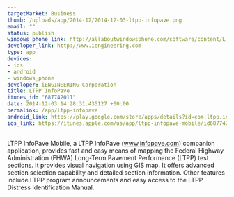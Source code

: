 ```yaml
--- 
targetMarket: Business
thumb: /uploads/app/2014-12/2014-12-03-ltpp-infopave.png
email: ""
status: publish
windows_phone_link: http://allaboutwindowsphone.com/software/content/LTPP-InfoPave-Mobile.php
developer_link: http://www.iengineering.com
type: app
devices: 
- ios
- android
- windows_phone
developer: iENGINEERING Corporation
title: LTPP InfoPave
itunes_id: "687742011"
date: 2014-12-03 14:28:31.435127 +00:00
permalink: /app/ltpp-infopave
android_link: https://play.google.com/store/apps/details?id=com.ltpp.infopave&hl=en
ios_link: https://itunes.apple.com/us/app/ltpp-infopave-mobile/id687742011?mt=8
---
```


LTPP InfoPave Mobile, a LTPP InfoPave (www.infopave.com) companion application, provides fast and easy means of mapping the Federal Highway Administration (FHWA) Long-Term Pavement Performance (LTPP) test sections. It provides visual navigation using GIS map. It offers advanced section selection capability and detailed section information. Other features include LTPP program announcements and easy access to the LTPP Distress Identification Manual.
